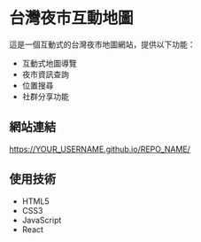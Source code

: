 # 台灣夜市互動地圖

這是一個互動式的台灣夜市地圖網站，提供以下功能：
- 互動式地圖導覽
- 夜市資訊查詢
- 位置搜尋
- 社群分享功能

## 網站連結
https://YOUR_USERNAME.github.io/REPO_NAME/

## 使用技術
- HTML5
- CSS3
- JavaScript
- React 